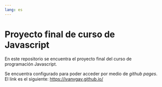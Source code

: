```yaml
---
lang: es
---
```


# Proyecto final de curso de Javascript

En este repositorio se encuentra el proyecto final del curso de
programación Javascript.

Se encuentra configurado para poder acceder por medio de _github pages_.
El link es el siguiente: <https://ivanvgav.github.io/>

